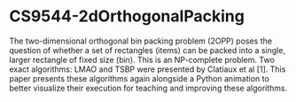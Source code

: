 # CS9544-2dOrthogonalPacking
The two-dimensional orthogonal bin packing problem (2OPP) poses the question of whether a set of rectangles (items) can be packed into a single, larger rectangle of fixed size (bin). This is an NP-complete problem. Two exact algorithms: LMAO and TSBP were presented by Clatiaux et al [1]. This paper presents these algorithms again alongside a Python animation to better visualize their execution for teaching and improving these algorithms.
